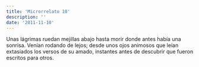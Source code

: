 ```yaml
---
title: 'Microrrelato 10'
description: ''
date: '2011-11-10'
---
```


Unas lágrimas ruedan mejillas abajo hasta morir donde antes había una sonrisa. Venían rodando de lejos; desde unos ojos animosos que leían extasiados los versos de su amado, instantes antes de descubrir que fueron escritos para otros.